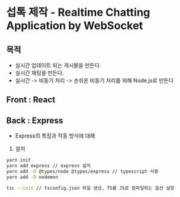 # 섭톡 제작 - Realtime Chatting Application by WebSocket

## 목적

- 실시간 업데이트 되는 게시물을 만든다.
- 실시간 채팅을 만든다.
- 실시간 -> 비동기 처리 -> 손쉬운 비동기 처리를 위해 Node.js로 만든다

## Front : React

## Back : Express

- Express의 특징과 작동 방식에 대해

1. 설치

```bash
yarn init
yarn add express // express 설치
yarn add -D @types/node @types/express // typescript 사용
yarn add -D nodemon

tsc --init // tsconfig.json 파일 생성, TS를 JS로 컴파일하는 옵션 설정
```
